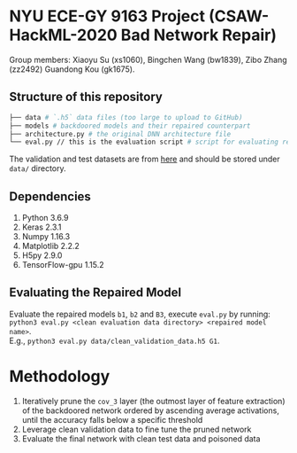 # NYU ECE-GY 9163 Project (CSAW-HackML-2020 Bad Network Repair)
Group members: Xiaoyu Su (xs1060), Bingchen Wang (bw1839), Zibo Zhang (zz2492) Guandong Kou (gk1675).


## Structure of this repository
```bash
├── data # `.h5` data files (too large to upload to GitHub)
├── models # backdoored models and their repaired counterpart
├── architecture.py # the original DNN architecture file
└── eval.py // this is the evaluation script # script for evaluating repaired models
```
The validation and test datasets are from [here](https://drive.google.com/drive/folders/13o2ybRJ1BkGUvfmQEeZqDo1kskyFywab?usp=sharing) and should be stored under `data/` directory.


## Dependencies
   1. Python 3.6.9
   2. Keras 2.3.1
   3. Numpy 1.16.3
   4. Matplotlib 2.2.2
   5. H5py 2.9.0
   6. TensorFlow-gpu 1.15.2
   
## Evaluating the Repaired Model
   Evaluate the repaired models `b1`, `b2` and `B3`, execute `eval.py` by running:  
      `python3 eval.py <clean evaluation data directory> <repaired model name>`.      
      E.g., `python3 eval.py data/clean_validation_data.h5 G1`.

# Methodology
   1. Iteratively prune the `cov_3` layer (the outmost layer of feature extraction) of the backdoored network ordered by ascending average activations, until the accuracy falls below a specific threshold
   2. Leverage clean validation data to fine tune the pruned network
   3. Evaluate the final network with clean test data and poisoned data


